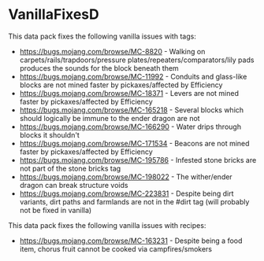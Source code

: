 # VanillaFixesD
This data pack fixes the following vanilla issues with tags:

* https://bugs.mojang.com/browse/MC-8820 - Walking on carpets/rails/trapdoors/pressure plates/repeaters/comparators/lily pads produces the sounds for the block beneath them
* https://bugs.mojang.com/browse/MC-11992 - Conduits and glass-like blocks are not mined faster by pickaxes/affected by Efficiency
* https://bugs.mojang.com/browse/MC-18371 - Levers are not mined faster by pickaxes/affected by Efficiency
* https://bugs.mojang.com/browse/MC-165218 - Several blocks which should logically be immune to the ender dragon are not
* https://bugs.mojang.com/browse/MC-166290 - Water drips through blocks it shouldn't
* https://bugs.mojang.com/browse/MC-171534 - Beacons are not mined faster by pickaxes/affected by Efficiency
* https://bugs.mojang.com/browse/MC-195786 - Infested stone bricks are not part of the stone bricks tag
* https://bugs.mojang.com/browse/MC-198022 - The wither/ender dragon can break structure voids
* https://bugs.mojang.com/browse/MC-223831 - Despite being dirt variants, dirt paths and farmlands are not in the #dirt tag (will probably not be fixed in vanilla)


This data pack fixes the following vanilla issues with recipes:

* https://bugs.mojang.com/browse/MC-163231 - Despite being a food item, chorus fruit cannot be cooked via campfires/smokers
